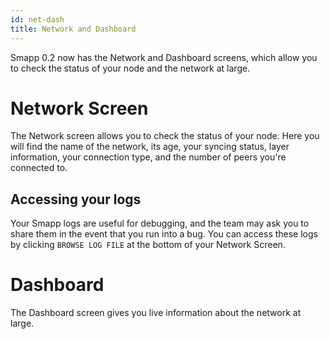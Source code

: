 ```yaml
---
id: net-dash
title: Network and Dashboard
---
```



Smapp 0.2 now has the Network and Dashboard screens, which allow you to check the status of your node and the network at large.

# Network Screen

The Network screen allows you to check the status of your node. Here you will find the name of the network, its age, your syncing status, layer information, your connection type, and the number of peers you're connected to.  


## Accessing your logs

Your Smapp logs are useful for debugging, and the team may ask you to share them in the event that you run into a bug. You can access these logs by clicking `BROWSE LOG FILE` at the bottom of your Network Screen.

# Dashboard

The Dashboard screen gives you live information about the network at large.
